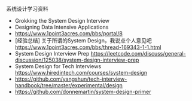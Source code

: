 系统设计学习资料 
* Grokking the System Design Interview
* Designing Data Intensive Applications
* https://www.1point3acres.com/bbs/portal/8
* [经验总结] 关于所谓的System Design，我说点个人意见吧 https://www.1point3acres.com/bbs/thread-169343-1-1.html
* System Design Interview Prep https://leetcode.com/discuss/general-discussion/125038/system-design-interview-prep
* System Design for Tech Interviews https://www.hiredintech.com/courses/system-design
* https://github.com/yangshun/tech-interview-handbook/tree/master/experimental/design
* https://github.com/donnemartin/system-design-primer
